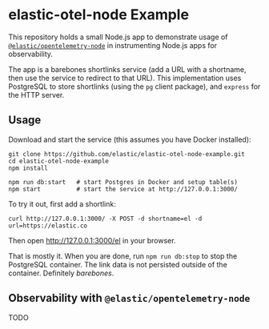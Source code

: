# elastic-otel-node Example

This repository holds a small Node.js app to demonstrate usage of
[`@elastic/opentelemetry-node`](https://github.com/elastic/elastic-otel-node/tree/main/packages/opentelemetry-node#readme)
in instrumenting Node.js apps for observability.

The app is a barebones shortlinks service (add a URL with a shortname, then
use the service to redirect to that URL). This implementation uses PostgreSQL
to store shortlinks (using the `pg` client package), and `express` for the
HTTP server.


## Usage

Download and start the service (this assumes you have Docker installed):

```
git clone https://github.com/elastic/elastic-otel-node-example.git
cd elastic-otel-node-example
npm install

npm run db:start   # start Postgres in Docker and setup table(s)
npm start          # start the service at http://127.0.0.1:3000/
```

To try it out, first add a shortlink:

```
curl http://127.0.0.1:3000/ -X POST -d shortname=el -d url=https://elastic.co
```

Then open <http://127.0.0.1:3000/el> in your browser.

That is mostly it.  When you are done, run `npm run db:stop` to stop the
PostgreSQL container. The link data is not persisted outside of the container.
Definitely *barebones*.


## Observability with `@elastic/opentelemetry-node`

TODO

